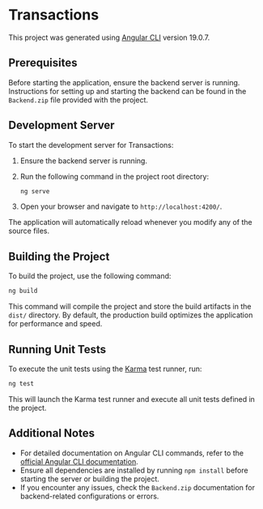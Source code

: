 # Transactions

This project was generated using [Angular CLI](https://github.com/angular/angular-cli) version 19.0.7.

## Prerequisites

Before starting the application, ensure the backend server is running. Instructions for setting up and starting the backend can be found in the `Backend.zip` file provided with the project.

## Development Server

To start the development server for Transactions:

1. Ensure the backend server is running.
2. Run the following command in the project root directory:

   ```bash
   ng serve
   ```
3. Open your browser and navigate to `http://localhost:4200/`.

The application will automatically reload whenever you modify any of the source files.

## Building the Project

To build the project, use the following command:

```bash
ng build
```

This command will compile the project and store the build artifacts in the `dist/` directory. By default, the production build optimizes the application for performance and speed.

## Running Unit Tests

To execute the unit tests using the [Karma](https://karma-runner.github.io) test runner, run:

```bash
ng test
```

This will launch the Karma test runner and execute all unit tests defined in the project.

## Additional Notes

- For detailed documentation on Angular CLI commands, refer to the [official Angular CLI documentation](https://angular.io/cli).
- Ensure all dependencies are installed by running `npm install` before starting the server or building the project.
- If you encounter any issues, check the `Backend.zip` documentation for backend-related configurations or errors.

```

```
